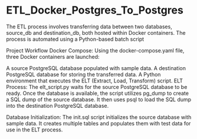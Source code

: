 # ETL_Docker_Postgres_To_Postgres
The ETL process involves transferring data between two databases, source_db and destination_db, both hosted within Docker containers. The process is automated using a Python-based batch script

Project Workflow
Docker Compose:
Using the docker-compose.yaml file, three Docker containers are launched:

A source PostgreSQL database populated with sample data.
A destination PostgreSQL database for storing the transferred data.
A Python environment that executes the ELT (Extract, Load, Transform) script.
ELT Process:
The elt_script.py waits for the source PostgreSQL database to be ready. Once the database is available, the script utilizes pg_dump to create a SQL dump of the source database. It then uses psql to load the SQL dump into the destination PostgreSQL database.

Database Initialization:
The init.sql script initializes the source database with sample data. It creates multiple tables and populates them with test data for use in the ELT process.
